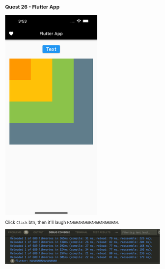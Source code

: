 ### Quest 26 - Flutter App

<img align="center" src="./quest26.png" width="300px" />

Click `Click` btn, then it'll laugh `HAHAHAHAHAHAHAHAHAHAHAH`.

<img align="center" src="./quest26_print.png" width="700px" />